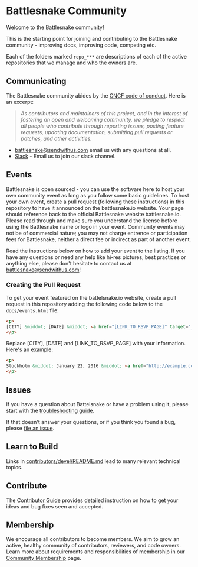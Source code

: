 # Battlesnake Community

Welcome to the Battlesnake community!

This is the starting point for joining and contributing to the Battlesnake community - improving docs, improving code, competing etc.

Each of the folders marked `repo_***` are descriptions of each of the active repositories that we manage and who the owners are.

## Communicating

The Battlesnake community abides by the [CNCF code of conduct].  Here is an excerpt:

> _As contributors and maintainers of this project, and in the interest
> of fostering an open and welcoming community, we pledge to respect
> all people who contribute through reporting issues, posting feature
> requests, updating documentation, submitting pull requests or patches,
> and other activities._

* <battlesnake@sendwithus.com> email us with any questions at all.
* [Slack] - Email us to join our slack channel.

## Events

Battlesnake is open sourced - you can use the software here to host your own community event as long as you follow some basic guidelines. To host your own event, create a pull request (following these instructions) in this repository to have it announced on the battlesnake.io website. Your page should reference back to the official Battlesnake website battlesnake.io. Please read through and make sure you understand the license before using the Battlesnake name or logo in your event. Community events may not be of commercial nature; you may not charge entrence or participation fees for Battlesnake, neither a direct fee or indirect as part of another event.

Read the instructions below on how to add your event to the listing. If you have any questions or need any help like hi-res pictures, best practices or anything else, please don't hesitate to contact us at battlesnake@sendwithus.com!

### Creating the Pull Request

To get your event featured on the battelsnake.io website, create a pull request in this repository adding the following code below to the `docs/events.html` file:

```html
<p>
[CITY] &middot; [DATE] &middot; <a href="[LINK_TO_RSVP_PAGE]" target="_blank">RSVP</a>
</p>
```

Replace [CITY], [DATE] and [LINK_TO_RSVP_PAGE] with your information. Here's an example:

```html
<p>
Stockholm &middot; January 22, 2016 &middot; <a href="http://example.com" target="_blank">RSVP</a>
</p>
```

## Issues

If you have a question about Battelsnake or have a problem using it,
please start with the [troubleshooting guide].

If that doesn't answer your questions, or if you think you found a bug,
please [file an issue].

## Learn to Build

Links in [contributors/devel/README.md](contributors/devel/README.md)
lead to many relevant technical topics.

## Contribute

The [Contributor Guide](contributors/guide/README.md) provides detailed instruction on how to get your ideas and bug fixes seen and accepted.

## Membership

We encourage all contributors to become members. We aim to grow an active, healthy community of contributors, reviewers, and code owners. Learn more about requirements and responsibilities of membership in our [Community Membership] page.

[Blog]: http://blog.battlesnake.io
[CNCF code of conduct]: https://github.com/cncf/foundation/blob/master/code-of-conduct.md
[communication]: /communication.md
[file an issue]: https://github.com/battlesnakeio/roadmap/issues/new
[Slack]: http://battlesnake.slack.com
[troubleshooting guide]: http://battlesnake.io/docs/troubleshooting
[Twitter]: https://twitter.com/battlesnakeio
[Community Membership]:/community-membership.md
